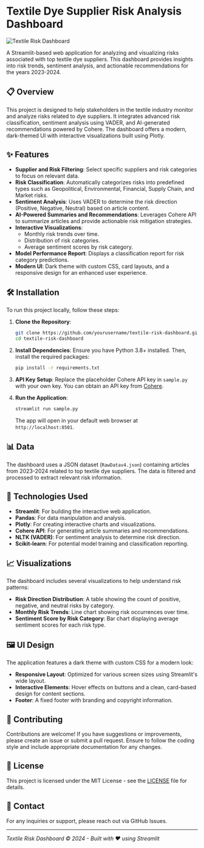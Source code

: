 # Textile Dye Supplier Risk Analysis Dashboard

![Textile Risk Dashboard](https://img.shields.io/badge/Streamlit-App-blue?style=for-the-badge&logo=streamlit)

A Streamlit-based web application for analyzing and visualizing risks associated with top textile dye suppliers. This dashboard provides insights into risk trends, sentiment analysis, and actionable recommendations for the years 2023-2024.

## 📋 Overview

This project is designed to help stakeholders in the textile industry monitor and analyze risks related to dye suppliers. It integrates advanced risk classification, sentiment analysis using VADER, and AI-generated recommendations powered by Cohere. The dashboard offers a modern, dark-themed UI with interactive visualizations built using Plotly.

## ✨ Features

- **Supplier and Risk Filtering**: Select specific suppliers and risk categories to focus on relevant data.
- **Risk Classification**: Automatically categorizes risks into predefined types such as Geopolitical, Environmental, Financial, Supply Chain, and Market risks.
- **Sentiment Analysis**: Uses VADER to determine the risk direction (Positive, Negative, Neutral) based on article content.
- **AI-Powered Summaries and Recommendations**: Leverages Cohere API to summarize articles and provide actionable risk mitigation strategies.
- **Interactive Visualizations**:
  - Monthly risk trends over time.
  - Distribution of risk categories.
  - Average sentiment scores by risk category.
- **Model Performance Report**: Displays a classification report for risk category predictions.
- **Modern UI**: Dark theme with custom CSS, card layouts, and a responsive design for an enhanced user experience.

## 🛠️ Installation

To run this project locally, follow these steps:

1. **Clone the Repository**:
   ```bash
   git clone https://github.com/yourusername/textile-risk-dashboard.git
   cd textile-risk-dashboard
   ```

2. **Install Dependencies**:
   Ensure you have Python 3.8+ installed. Then, install the required packages:
   ```bash
   pip install -r requirements.txt
   ```

3. **API Key Setup**:
   Replace the placeholder Cohere API key in `sample.py` with your own key. You can obtain an API key from [Cohere](https://cohere.ai/).

4. **Run the Application**:
   ```bash
   streamlit run sample.py
   ```
   The app will open in your default web browser at `http://localhost:8501`.

## 📊 Data

The dashboard uses a JSON dataset (`RawDatav4.json`) containing articles from 2023-2024 related to top textile dye suppliers. The data is filtered and processed to extract relevant risk information.

## 🔧 Technologies Used

- **Streamlit**: For building the interactive web application.
- **Pandas**: For data manipulation and analysis.
- **Plotly**: For creating interactive charts and visualizations.
- **Cohere API**: For generating article summaries and recommendations.
- **NLTK (VADER)**: For sentiment analysis to determine risk direction.
- **Scikit-learn**: For potential model training and classification reporting.

## 📈 Visualizations

The dashboard includes several visualizations to help understand risk patterns:
- **Risk Direction Distribution**: A table showing the count of positive, negative, and neutral risks by category.
- **Monthly Risk Trends**: Line chart showing risk occurrences over time.
- **Sentiment Score by Risk Category**: Bar chart displaying average sentiment scores for each risk type.

## 🖼️ UI Design

The application features a dark theme with custom CSS for a modern look:
- **Responsive Layout**: Optimized for various screen sizes using Streamlit's wide layout.
- **Interactive Elements**: Hover effects on buttons and a clean, card-based design for content sections.
- **Footer**: A fixed footer with branding and copyright information.

## 🤝 Contributing

Contributions are welcome! If you have suggestions or improvements, please create an issue or submit a pull request. Ensure to follow the coding style and include appropriate documentation for any changes.

## 📜 License

This project is licensed under the MIT License - see the [LICENSE](LICENSE) file for details.

## 📧 Contact

For any inquiries or support, please reach out via GitHub Issues.

---

*Textile Risk Dashboard &copy; 2024 - Built with ❤️ using Streamlit* 